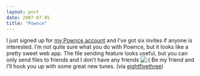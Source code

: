 ```yaml
---
layout: post
date: 2007-07-05
title: "Pownce"
---
```

I just signed up for <a href="http://pownce.com/travisj/">my Pownce account</a> and I’ve got six invites if anyone is interested. I’m not quite sure what you do with Pownce, but it looks like a pretty sweet web app. The file sending feature looks useful, but you can only send files to friends and I don’t have any friends <img src="http://www.eightfivethree.com/wp-includes/images/smilies/icon_sad.gif" alt=":(" /> Be my friend and I’ll hook you up with some great new tunes.
 (via <a href="http://www.eightfivethree.com/2007/07/04/pownce/">eightfivethree</a>)